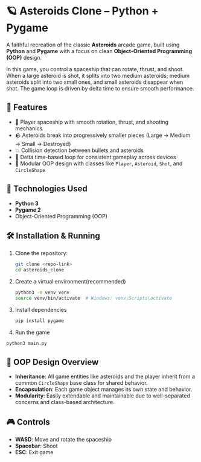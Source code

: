 # 🪐 Asteroids Clone – Python + Pygame

A faithful recreation of the classic **Asteroids** arcade game, built using **Python** and **Pygame** with a focus on clean **Object-Oriented Programming (OOP)** design.

In this game, you control a spaceship that can rotate, thrust, and shoot. When a large asteroid is shot, it splits into two medium asteroids; medium asteroids split into two small ones, and small asteroids disappear when shot. The game loop is driven by delta time to ensure smooth performance.

## 🚀 Features

- 🚢 Player spaceship with smooth rotation, thrust, and shooting mechanics
- 🪨 Asteroids break into progressively smaller pieces (Large → Medium → Small → Destroyed)
- 💥 Collision detection between bullets and asteroids
- 🔄 Delta time-based loop for consistent gameplay across devices
- 🧱 Modular OOP design with classes like `Player`, `Asteroid`, `Shot`, and `CircleShape`

## 🧰 Technologies Used

- **Python 3**
- **Pygame 2**
- Object-Oriented Programming (OOP)

## 🛠️ Installation & Running

1. Clone the repository:

   ```bash
   git clone <repo-link>
   cd asteroids_clone

2. Create a virtual environment(recommended)

   ```bash
   python3 -m venv venv
   source venv/bin/activate  # Windows: venv\Scripts\activate

3. Install dependencies
   ```bash
   pip install pygame

5. Run the game
  ```bash
  python3 main.py
  ```

## 🧠 OOP Design Overview

- **Inheritance**: All game entities like asteroids and the player inherit from a common `CircleShape` base class for shared behavior.
- **Encapsulation**: Each game object manages its own state and behavior.
- **Modularity**: Easily extendable and maintainable due to well-separated concerns and class-based architecture.

## 🎮 Controls

- **WASD**: Move and rotate the spaceship  
- **Spacebar**: Shoot  
- **ESC**: Exit game  


